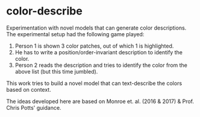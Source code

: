 # color-describe
Experimentation with novel models that can generate color descriptions. The experimental setup had the following game 
played:

1. Person 1 is shown 3 color patches, out of which 1 is highlighted.
2. He has to write a position/order-invariant description to identify the color.
3. Person 2 reads the description and tries to identify the color from the above list (but this time jumbled).

This work tries to build a novel model that can text-describe the colors based on context.

The ideas developed here are based on Monroe et. al. (2016 & 2017) & Prof. Chris Potts' guidance.
